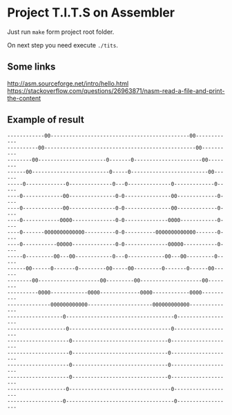 # Project T.I.T.S on Assembler

Just run `make` form project root folder. 

On next step you need execute `./tits`. 

## Some links

http://asm.sourceforge.net/intro/hello.html
https://stackoverflow.com/questions/26963871/nasm-read-a-file-and-print-the-content

## Example of result

    ------------00---------------------------------------------00------------
    ----------00-------------------------------------------------00----------
    --------00----------------------0-------0----------------------00--------
    ------00-------------------------0-----0-------------------------00------
    -----0-------------0--------------0---0--------------0-------------0-----
    ----0-------------00---------------0-0---------------00-------------0----
    ----0-------------00---------------0-0---------------00-------------0----
    ----0------------0000--------------0-0--------------0000------------0----
    ----0-------0000000000000----------0-0----------0000000000000-------0----
    ----0-----------00000--------------0-0--------------00000-----------0----
    -----0---------00---00------------0---0------------00---00---------0-----
    ------00------0-------0---------00-----00---------0-------0------00------
    --------00--------------------00---------00--------------------00--------
    ----------0000------------0000-------------0000------------0000----------
    --------------000000000000---------------------000000000000--------------
    ------------------0-----------------------------------0------------------
    -------------------0---------------------------------0-------------------
    --------------------0-------------------------------0--------------------
    --------------------0-------------------------------0--------------------
    --------------------0-------------------------------0--------------------
    --------------------0-------------------------------0--------------------
    -------------------0---------------------------------0-------------------
    ------------------0-----------------------------------0------------------

